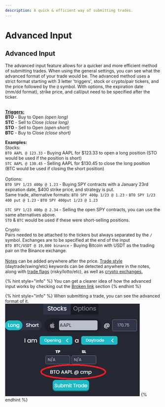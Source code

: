 ```yaml
---
description: A quick & efficient way of submitting trades.
---
```


# Advanced Input



## Advanced Input

The advanced input feature allows for a quicker and more efficient method of submitting trades. When using the general settings, you can see what the advanced format of your trade would be. The advanced method uses a strict format starting with 3 letter 'triggers', stock or crypto/pair tickers, and the price followed by the `@` symbol. With options, the expiration date (mm/dd format), strike price, and call/put need to be specified after the ticker.

\
[**Triggers:**](https://docs.thetradehub.net/submit-stocks-options-trades-on-discord/triggers)\
**BTO** - Buy to Open _(open long)_\
**STC** - Sell to Close _(close long)_\
**STO** - Sell to Open _(open short)_\
**BTC** - Buy to Close _(close short)_

&#x20;**Examples:**\
Stocks:\
`BTO AAPL @ 123.33` - Buying AAPL for $123.33 to open a long position (STO would be used if the position is short)\
`STC AAPL @ 130.45` - Selling AAPL for $130.45 to close the long position (BTC would be used if closing the short position)\
\
Options:\
`BTO SPY 1/23 400p @ 1.23` - Buying SPY contracts with a January 23rd expiration date, $400 strike price, and strategy is put.\
Same trade, alternative formats: `BTO SPY 400p 1/23 @ 1.23` - `BTO SPY 1/23 400 put @ 1.23` - `BTO SPY 400put 1/23 @ 1.23`

`STC SPY 1/23 400p @ 2.34` - Selling the open SPY contracts, you can use the same alternatives above. \
`STO` & `BTC` would be used if these were short-selling positions.

Crypto:\
Pairs needed to be attached to the tickers but always separated by the `/` symbol. Exchanges are to be specified at the end of the input\
`BTO BTC/USDT @ 19,000 binance` - Buying Bitcoin with USDT as the trading pair on the Binance exchange.\
\
[Notes](https://docs.thetradehub.net/submit-stocks-options-trades-on-discord/extra/adding-notes) can be added anywhere after the price. [Trade style](https://docs.thetradehub.net/submit-stocks-options-trades-on-discord/extra/trade-styles-and-flags-daytrade-swing-or-risky-lotto) (daytrade/swing/etc) keywords can be detected anywhere in the notes, along with [trade flags](https://docs.thetradehub.net/submit-stocks-options-trades-on-discord/extra/trade-styles-and-flags-daytrade-swing-or-risky-lotto#flags) (risky/lotto/etc), as well as [crypto exchanges.](https://docs.thetradehub.net/submit-crypto-trades-on-discord/defaults#default-crypto-exchange)

{% hint style="info" %}
You can get a clearer idea of how the advanced input works by checking out the [Broken link](broken-reference "mention") section
{% endhint %}

{% hint style="info" %}
When submitting a trade, you can see the advanced format of it.\
![](<../.gitbook/assets/image (36).png>)
{% endhint %}
